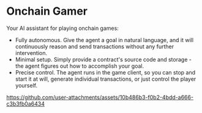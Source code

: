 # Onchain Gamer

Your AI assistant for playing onchain games:

- Fully autonomous. Give the agent a goal in natural language, and it will continuously reason and send transactions without any further intervention.
- Minimal setup. Simply provide a contract's source code and storage - the agent figures out how to accomplish your goal.
- Precise control. The agent runs in the game client, so you can stop and start it at will, generate individual transactions, or just control the player yourself.

https://github.com/user-attachments/assets/10b486b3-f0b2-4bdd-a666-c3b3fb0a6434
